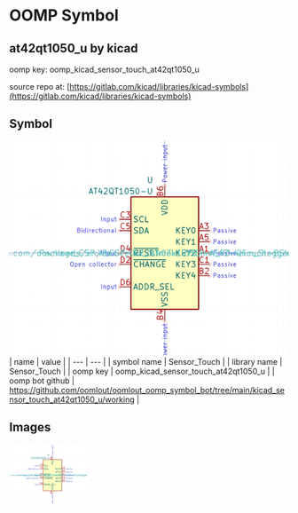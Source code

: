 # OOMP Symbol  
## at42qt1050_u  by kicad  
  
oomp key: oomp_kicad_sensor_touch_at42qt1050_u  
  
source repo at: [https://gitlab.com/kicad/libraries/kicad-symbols](https://gitlab.com/kicad/libraries/kicad-symbols)  
## Symbol  
  
[![working.png](working_600.png)](working.png)  
| name | value | 
| --- | --- | 
| symbol name | Sensor_Touch | 
| library name | Sensor_Touch | 
| oomp key | oomp_kicad_sensor_touch_at42qt1050_u | 
| oomp bot github | https://github.com/oomlout/oomlout_oomp_symbol_bot/tree/main/kicad_sensor_touch_at42qt1050_u/working | 
## Images  
  
[![working.png](working_140.png)](working.png)  
